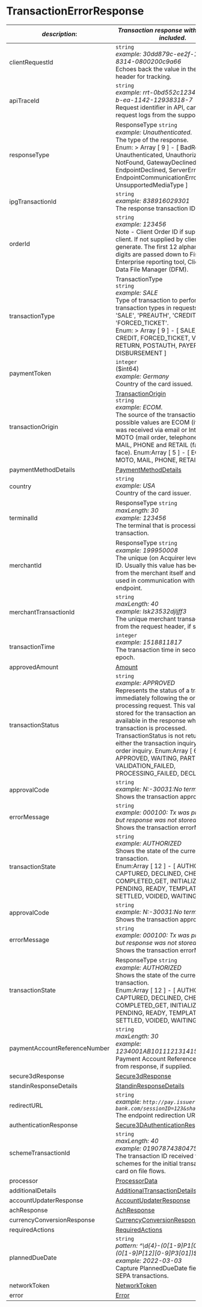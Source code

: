 
# TransactionErrorResponse

| *description*:   | *Transaction response with error field included*.|
|----|----|
| clientRequestId |    ``` string ```   <br/> *example:   30dd879c-ee2f-11db-8314-0800200c9a66* <br/>  Echoes back the value in the request header for tracking.|
| apiTraceId |    ``` string ```  <br/> *example: rrt-0bd552c12342d3448-b-ea-1142-12938318-7* <br/> Request identifier in API, can be used to request logs from the support team.|
| responseType | ResponseType   ``` string ``` <br/>  *example: Unauthenticated*.  <br/> The type of the response.  <br/> Enum:    > Array [ 9 ] - [ BadRequest, Unauthenticated, Unauthorized, NotFound, GatewayDeclined, EndpointDeclined, ServerError, EndpointCommunicationError, UnsupportedMediaType ]|
| ipgTransactionId |    ``` string ```   <br/> *example: 838916029301* <br/>  The response transaction ID.|
| orderId |    ``` string ```  <br/>  *example: 123456* <br/>  Note - Client Order ID if supplied by client. If not supplied by client, IPG will generate. The first 12 alphanumeric digits are passed down to Fiserv Enterprise reporting tool, Clientline and Data File Manager (DFM).|
| transactionType | TransactionType   <br/>  ``` string ```  <br/>  *example: SALE* <br/>  Type of transaction to perform. Primary transaction types in requests include 'SALE', 'PREAUTH', 'CREDIT' and 'FORCED_TICKET'.  <br/> Enum:    > Array [ 9 ] - [ SALE, PREAUTH, CREDIT, FORCED_TICKET, VOID, RETURN, POSTAUTH, PAYER_AUTH, DISBURSEMENT ]|
| paymentToken |    ``` integer ``` <br/>  ($int64)  <br/>   *example: Germany* <br/>  Country of the card issued.|
| transactionOrigin | [TransactionOrigin](?path=docs/schemas-md/TransactionOrigin.md)  <br/>   ``` string ```  <br/>  *example: ECOM*.  <br/> The source of the transaction. The possible values are ECOM (if the order was received via email or Internet), MOTO (mail order, telephone order), MAIL, PHONE and RETAIL (face to face). Enum:Array [ 5 ] - [ ECOM, MOTO, MAIL, PHONE, RETAIL ]|
| paymentMethodDetails | [PaymentMethodDetails](?path=docs/schemas-md/PaymentMethodDetails.md)|
| country |    ``` string ```  <br/>  *example: USA* <br/>  Country of the card issuer.|
| terminalId | ResponseType   ``` string ```   <br/> *maxLength: 30   <br/> example: 123456* <br/>  The terminal that is processing the transaction.|
| merchantId | ResponseType   ``` string ```  <br/> *example: 199950008* <br/>  The unique (on Acquirer level) mechant ID. Usually this value has been chosen from the merchant itself and will be used in communication with the endpoint.|
| merchantTransactionId |    ``` string ```   <br/> *maxLength: 40   <br/> example: lsk23532djljff3* <br/>  The unique merchant transaction ID from the request header, if supplied.|
| transactionTime |    ``` integer ```   <br/> *example: 1518811817* <br/>  The transaction time in seconds since epoch.|
| approvedAmount | [Amount](?path=docs/schemas-md/Amount.md)|
| transactionStatus |    ``` string ```  <br/> *example: APPROVED* <br/> Represents the status of a transaction immediately following the original processing request. This value is not stored for the transaction and is only available in the response when the transaction is processed. TransactionStatus is not returned on either the transaction inquiry or on the order inquiry. Enum:Array [ 6 ] - [ APPROVED, WAITING, PARTIAL, VALIDATION_FAILED, PROCESSING_FAILED, DECLINED ]|
| approvalCode |    ``` string ```  <br/>  *example: N:-30031:No terminal setup* <br/> Shows the transaction approvalcode.|
| errorMessage |    ``` string ```  <br/>  *example: 000100: Tx was processed but response was not stored correctly* <br/>  Shows the transaction errorMessage.|
| transactionState |    ``` string ``` <br/>   *example: AUTHORIZED* <br/> Shows the state of the current transaction. <br/> Enum:Array [ 12 ] - [ AUTHORIZED, CAPTURED, DECLINED, CHECKED, COMPLETED_GET, INITIALIZED, PENDING, READY, TEMPLATE, SETTLED, VOIDED, WAITING ]|
| approvalCode |    ``` string ```  <br/>  *example: N:-30031:No terminal setup* <br/>  Shows the transaction approvalcode.|
| errorMessage |    ``` string ```   <br/> *example: 000100: Tx was processed but response was not stored correctly* <br/> Shows the transaction errorMessage.|
| transactionState | ResponseType   ``` string ```  <br/>  *example: AUTHORIZED* <br/>  Shows the state of the current transaction.  <br/> Enum:Array [ 12 ] - [ AUTHORIZED, CAPTURED, DECLINED, CHECKED, COMPLETED_GET, INITIALIZED, PENDING, READY, TEMPLATE, SETTLED, VOIDED, WAITING ]|
| paymentAccountReferenceNumber |    ``` string ```   <br/> *maxLength: 30  <br/>  example: 1234001AB101112131415161718CV* <br/> Payment Account Reference Number from response, if supplied.|
| secure3dResponse |  [Secure3dResponse](?path=docs/schemas-md/Secure3dResponse.md)|
| standinResponseDetails |  [StandinResponseDetails](?path=docs/schemas-md/StandinResponseDetails.md)|
| redirectURL |    ``` string ```   <br/> *example:  `http://pay.issuer-bank.com/sessionID=123&sharedKey=456`* <br/> The endpoint redirection URL.|
| authenticationResponse | [Secure3DAuthenticationResponse](?path=docs/schemas-md/Secure3DAuthenticationResponse.md)|
| schemeTransactionId |    ``` string ```  <br/>  *maxLength: 40  <br/>  example: 019078743804756* <br/> The transaction ID received from schemes for the initial transaction of card on file flows.|
| processor |  [ProcessorData](?path=docs/schemas-md/ProcessorData.md)|
| additionalDetails | [AdditionalTransactionDetails](?path=docs/schemas-md/AdditionalTransactionDetails.md)|
| accountUpdaterResponse |  [AccountUpdaterResponse](?path=docs/schemas-md/AccountUpdaterResponse.md)|
| achResponse |  [AchResponse](?path=docs/schemas-md/AchResponse.md)|
| currencyConversionResponse |  [CurrencyConversionResponse](?path=docs/schemas-md/CurrencyConversionResponse.md)|
| requiredActions | [RequiredActions](?path=docs/schemas-md/RequiredActions.md)|
| plannedDueDate |    ``` string ```  <br/>  *pattern: ^\d{4}-(0[1-9]P1[0-2])-(0[1-9]P[12][0-9]P3[01])$  <br/>  example: 2022-03-03* <br/>  Capture PlannedDueDate field sent for SEPA transactions.|
| networkToken | [NetworkToken](?path=docs/schemas-md/NetworkToken.md)|
| error | [Error](?path=docs/schemas-md/Error.md)|   
  



